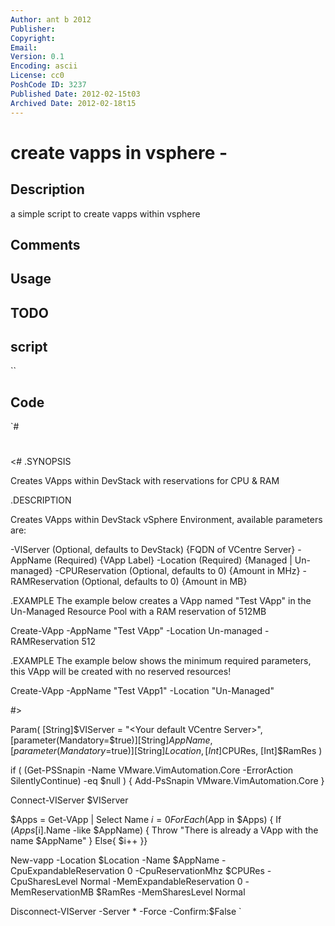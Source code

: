 ```yaml
---
Author: ant b 2012
Publisher: 
Copyright: 
Email: 
Version: 0.1
Encoding: ascii
License: cc0
PoshCode ID: 3237
Published Date: 2012-02-15t03
Archived Date: 2012-02-18t15
---
```


# create vapps in vsphere - 

## Description

a simple script to create vapps within vsphere

## Comments



## Usage



## TODO



## script

``

## Code

`#
 #
 <#
 .SYNOPSIS
 
 Creates VApps within DevStack with reservations for CPU & RAM
 
 .DESCRIPTION
 
 Creates VApps within DevStack vSphere Environment, available parameters are:
 
 -VIServer (Optional, defaults to DevStack) {FQDN of VCentre Server}
 -AppName (Required) {VApp Label}
 -Location (Required) {Managed | Un-managed}
 -CPUReservation (Optional, defaults to 0) {Amount in MHz}
 -RAMReservation (Optional, defaults to 0) {Amount in MB}
 
 
 
 .EXAMPLE
 The example below creates a VApp named "Test VApp" in the Un-Managed Resource Pool with a RAM reservation of 512MB
 
 Create-VApp -AppName "Test VApp" -Location Un-managed -RAMReservation 512
 
 .EXAMPLE
 The example below shows the minimum required parameters, this VApp will be created with no reserved resources!
 
 Create-VApp -AppName "Test VApp1" -Location "Un-Managed"
 
 #>
 
 
 Param(
 [String]$VIServer = "<Your default VCentre Server>",
 [parameter(Mandatory=$true)][String]$AppName,
 [parameter(Mandatory=$true)][String]$Location,
 [Int]$CPURes,
 [Int]$RamRes
 )
     
 if ( (Get-PSSnapin -Name VMware.VimAutomation.Core -ErrorAction SilentlyContinue) -eq $null )
 {
     Add-PsSnapin VMware.VimAutomation.Core
 }
 
 Connect-VIServer $VIServer
 
 $Apps = Get-VApp | Select Name
 $i = 0
 ForEach ($App in $Apps)
 {
 If ($Apps[$i].Name -like $AppName)
 {
 Throw "There is already a VApp with the name $AppName"
 }
 Else{
 $i++
 }}
 
 New-vapp -Location $Location -Name $AppName -CpuExpandableReservation 0 -CpuReservationMhz $CPURes -CpuSharesLevel Normal -MemExpandableReservation 0 -MemReservationMB $RamRes -MemSharesLevel Normal
 
 Disconnect-VIServer -Server * -Force -Confirm:$False
`

